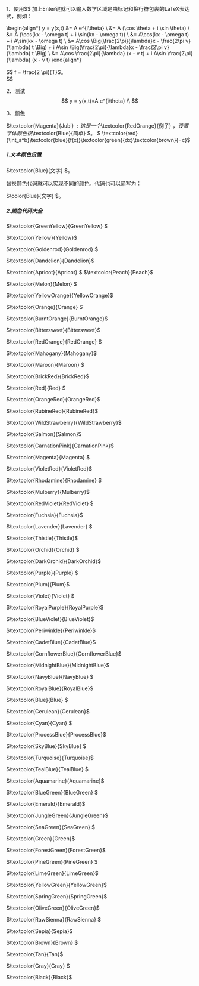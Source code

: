

1、使用$$ 加上Enter键就可以输入数学区域是由​标记和换行符包裹的LaTeX表达式，例如：


$$
$$ \begin{align*} y = y(x,t) &= A e^{i\theta} \\ &= A (\cos \theta + i \sin \theta) \\ &= A (\cos(kx - \omega t) + i \sin(kx - \omega t)) \\ &= A\cos(kx - \omega t) + i A\sin(kx - \omega t)  \\ &= A\cos \Big(\frac{2\pi}{\lambda}x - \frac{2\pi v}{\lambda} t \Big) + i A\sin \Big(\frac{2\pi}{\lambda}x - \frac{2\pi v}{\lambda} t \Big)  \\ &= A\cos \frac{2\pi}{\lambda} (x - v t) + i A\sin \frac{2\pi}{\lambda} (x - v t) \end{align*} $$
$$



$$
f = \frac{2 \pi}{T}$。\
$$





2、测试
$$
y = y(x,t)=A e^{i\theta} \\
$$



3、颜色

$\textcolor{Magenta}{Jubi} $:这是一个$\textcolor{RedOrange}{例子} $，设置字体颜色很$\textcolor{Blue}{简单} $。 $ \textcolor{red}{\int_a^b}\textcolor{blue}{f(x)}\textcolor{green}{dx}\textcolor{brown}{=c}$



##### 1.文本颜色设置

$\textcolor{Blue}{文字} $。

替换颜色代码就可以实现不同的颜色。代码也可以简写为：

$\color{Blue}{文字} $。

##### 2.颜色代码大全

$\textcolor{GreenYellow}{GreenYellow} $

 $\textcolor{Yellow}{Yellow}$

 $\textcolor{Goldenrod}{Goldenrod} $

 $\textcolor{Dandelion}{Dandelion}$ 

$\textcolor{Apricot}{Apricot} $ $\textcolor{Peach}{Peach}$ 

$\textcolor{Melon}{Melon} $

 $\textcolor{YellowOrange}{YellowOrange}$ 

$\textcolor{Orange}{Orange} $

 $\textcolor{BurntOrange}{BurntOrange}$ 

$\textcolor{Bittersweet}{Bittersweet}$

 $\textcolor{RedOrange}{RedOrange} $

 $\textcolor{Mahogany}{Mahogany}$ 

$\textcolor{Maroon}{Maroon} $

 $\textcolor{BrickRed}{BrickRed}$ 

$\textcolor{Red}{Red} $ 

$\textcolor{OrangeRed}{OrangeRed}$ 

$\textcolor{RubineRed}{RubineRed}$ 

$\textcolor{WildStrawberry}{WildStrawberry}$

 $\textcolor{Salmon}{Salmon}$ 

$\textcolor{CarnationPink}{CarnationPink}$

 $\textcolor{Magenta}{Magenta} $ 

$\textcolor{VioletRed}{VioletRed}$

 $\textcolor{Rhodamine}{Rhodamine} $ 

$\textcolor{Mulberry}{Mulberry}$

 $\textcolor{RedViolet}{RedViolet} $ 

$\textcolor{Fuchsia}{Fuchsia}$ 

$\textcolor{Lavender}{Lavender} $

 $\textcolor{Thistle}{Thistle}$

 $\textcolor{Orchid}{Orchid} $ 

$\textcolor{DarkOrchid}{DarkOrchid}$

 $\textcolor{Purple}{Purple} $ 

$\textcolor{Plum}{Plum}$

 $\textcolor{Violet}{Violet} $ 

$\textcolor{RoyalPurple}{RoyalPurple}$ 

$\textcolor{BlueViolet}{BlueViolet}$

 $\textcolor{Periwinkle}{Periwinkle}$ 

$\textcolor{CadetBlue}{CadetBlue}$ 

$\textcolor{CornflowerBlue}{CornflowerBlue}$

 $\textcolor{MidnightBlue}{MidnightBlue}$ 

$\textcolor{NavyBlue}{NavyBlue} $ 

$\textcolor{RoyalBlue}{RoyalBlue}$

 $\textcolor{Blue}{Blue} $ 

$\textcolor{Cerulean}{Cerulean}$

 $\textcolor{Cyan}{Cyan} $ 

$\textcolor{ProcessBlue}{ProcessBlue}$

 $\textcolor{SkyBlue}{SkyBlue} $ 

$\textcolor{Turquoise}{Turquoise}$ 

$\textcolor{TealBlue}{TealBlue} $

 $\textcolor{Aquamarine}{Aquamarine}$ 

$\textcolor{BlueGreen}{BlueGreen} $

 $\textcolor{Emerald}{Emerald}$ 

$\textcolor{JungleGreen}{JungleGreen}$ 

$\textcolor{SeaGreen}{SeaGreen} $

 $\textcolor{Green}{Green}$ 

$\textcolor{ForestGreen}{ForestGreen}$ 

$\textcolor{PineGreen}{PineGreen} $

 $\textcolor{LimeGreen}{LimeGreen}$

 $\textcolor{YellowGreen}{YellowGreen}$ 

$\textcolor{SpringGreen}{SpringGreen}$

 $\textcolor{OliveGreen}{OliveGreen}$ 

$\textcolor{RawSienna}{RawSienna} $ 

$\textcolor{Sepia}{Sepia}$

$\textcolor{Brown}{Brown} $ 

$\textcolor{Tan}{Tan}$

 $\textcolor{Gray}{Gray} $ 

$\textcolor{Black}{Black}$